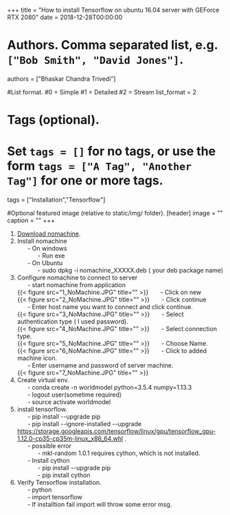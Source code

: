 +++
title = "How to install Tensorflow on ubuntu 16.04 server with GEForce RTX 2080" 
date = 2018-12-28T00:00:00

# Authors. Comma separated list, e.g. `["Bob Smith", "David Jones"]`.
authors = ["Bhaskar Chandra Trivedi"]

#List format.
#0 = Simple
#1 = Detailed
#2 = Stream
list_format = 2

# Tags (optional).
#   Set `tags = []` for no tags, or use the form `tags = ["A Tag", "Another Tag"]` for one or more tags.
tags = ["Installation","Tensorflow"]


#Optional featured image (relative to static/img/ folder).
[header] 
image = "" 
caption = "" 
+++
1. [Download nomachine](https://www.nomachine.com/download).<br/>
2. Install nomachine<br/>
&nbsp;  &nbsp;  &nbsp; - On windows<br/>
&nbsp;  &nbsp;  &nbsp; &nbsp;  &nbsp;  &nbsp; - Run exe<br/>
&nbsp;  &nbsp;  &nbsp; - On Ubuntu<br/>
&nbsp;  &nbsp;  &nbsp; &nbsp;  &nbsp;  &nbsp; - sudo dpkg -i nomachine_XXXXX.deb ( your deb package name)<br/>
3. Configure nomachine to connect to server<br/>
&nbsp;  &nbsp;  &nbsp; - start nomachine from application<br/>
{{< figure src="1_NoMachine.JPG" title="" >}}
&nbsp;  &nbsp;  &nbsp; - Click on new<br/>
{{< figure src="2_NoMachine.JPG" title="" >}}
&nbsp;  &nbsp;  &nbsp; - Click continue<br/>
&nbsp;  &nbsp;  &nbsp; - Enter host name you want to connect and click continue.<br/>
{{< figure src="3_NoMachine.JPG" title="" >}}
&nbsp;  &nbsp;  &nbsp; - Select authentication type ( I used password).<br/>
{{< figure src="4_NoMachine.JPG" title="" >}}
&nbsp;  &nbsp;  &nbsp; - Select connection type.<br/>
{{< figure src="5_NoMachine.JPG" title="" >}}
&nbsp;  &nbsp;  &nbsp; - Choose Name.<br/>
{{< figure src="6_NoMachine.JPG" title="" >}}
&nbsp;  &nbsp;  &nbsp; - Click to added machine icon.<br/>
&nbsp;  &nbsp;  &nbsp; - Enter username and password of server machine.<br/>
{{< figure src="7_NoMachine.JPG" title="" >}}
5. Create virtual env.<br/>
&nbsp;  &nbsp;  &nbsp;  - conda create -n worldmodel python=3.5.4 numpy=1.13.3<br/>
&nbsp;  &nbsp;  &nbsp;  - logout user(sometime required)<br/>
&nbsp;  &nbsp;  &nbsp;  - source activate worldmodel<br/>
6. install tensorflow.<br/>
&nbsp;  &nbsp;  &nbsp;  - pip install --upgrade pip<br/>
&nbsp;  &nbsp;  &nbsp;  - pip install --ignore-installed --upgrade https://storage.googleapis.com/tensorflow/linux/gpu/tensorflow_gpu-1.12.0-cp35-cp35m-linux_x86_64.whl
.<br/>
&nbsp;  &nbsp;  &nbsp;  - possible error<br/>
&nbsp;  &nbsp;  &nbsp;  &nbsp;  &nbsp;  &nbsp;  - mkl-random 1.0.1 requires cython, which is not installed.<br/>
&nbsp;  &nbsp;  &nbsp;  - Install cython<br/>
&nbsp;  &nbsp;  &nbsp;  &nbsp;  &nbsp;  &nbsp;  - pip install --upgrade pip<br/>
&nbsp;  &nbsp;  &nbsp;  &nbsp;  &nbsp;  &nbsp;  - pip install cython<br/>
7. Verify Tensorflow installation.<br/>
&nbsp;  &nbsp;  &nbsp;  - python<br/>
&nbsp;  &nbsp;  &nbsp;  - import tensorflow<br/>
&nbsp;  &nbsp;  &nbsp;  - If installtion fail import will throw some error msg.<br/>
